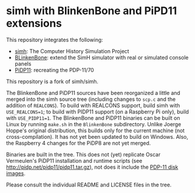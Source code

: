 # simh with BlinkenBone and PiPD11 extensions

This repository integrates the following:
- [simh](https://github.com/simh/simh): The Computer History Simulation Project
- [BLinkenBone](https://github.com/j-hoppe/BlinkenBone): extend the SimH simulator with real or simulated console panels
- [PiDP11](https://obsolescence.wixsite.com/obsolescence/pidp-11): recreating the PDP-11/70

This repository is a fork of simh/simh.

The BlinkenBone and PiDP11 sources have been reorganized a little and merged into the simh source tree (including changes to ``scp.c`` and the addition of ``REALCONS``). To build with REALCONS support, build simh with ``USE_REALCONS=1``; to build with PIDP11 support (on a Raspberry Pi only), build with ``USE_PIDP11=1``. The BlinkenBone and PiDP11 binaries can be built on Linux by running ``make.sh`` in the ``BlinkenBone`` subdirectory. Unlike Joerge Hoppe's original distribution, this builds only for the current machine (not cross-compilation). It has not yet been updated to build on Windows. Also, the Raspberry 4 changes for the PiDP8 are not yet merged.

Binaries are built in the tree. This does not (yet) replicate Oscar Vermeulen's PiDP11 installation and runtime scripts (see http://pidp.net/pidp11/pidp11.tar.gz), not does it include the [PDP-11 disk images](http://pidp.net/pidp11/systems.tar.gz). 

Please consult the individual README and LICENSE files in the tree.